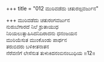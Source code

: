 +++
title = "012 ಮುರಿವಡೆದು ಚತುರಙ್ಗವರ್ಜುನ"

+++
ಮುರಿವಡೆದು ಚತುರಂಗವರ್ಜುನ  
ನುರುಬೆಗಾರದೆ ನಿಲೆ ಶ್ರುತಾಯುಧ  
ನಿರಿಯಲುತ್ಸಾಹಿಸಿದನಿದಿರಾದನು ಧನಂಜಯನ  
ಮುರಿಯೆಸುತ ಮುಂಕೊಂಡು ಪಾರ್ಥನ  
ತರುಬಿದರು ಬಳಿಕೀತನಾತನ  
ನೆರೆವಣಿಗೆ ಲೇಸೆನುತ ತುಳುಕಿದನಂಬಿನಂಬುಧಿಯ    ॥12॥